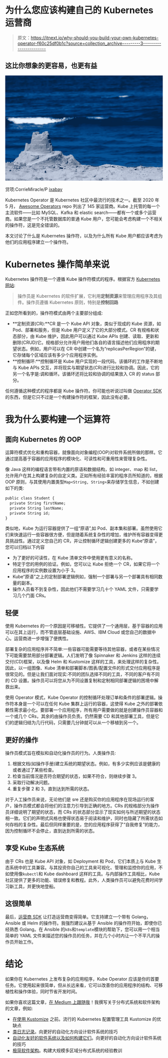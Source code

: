 # 为什么您应该构建自己的 Kubernetes 运营商

> 原文：<https://itnext.io/why-should-you-build-your-own-kubernetes-operator-f60c25df0b1c?source=collection_archive---------3----------------------->

## 这比你想象的更容易，也更有益

![](img/fd2921ba4dfd2357a35603d257ace41a.png)

贷项:CorrieMiracle/P [ixabay](https://pixabay.com/photos/beach-sand-ocean-sand-castle-2445836/)

Kubernetes Operator 是 Kubernetes 社区中最流行的技术之一。截至 2020 年 5 月， [Awesome Operators](https://github.com/operator-framework/awesome-operators/blob/master/README.md) repo 列出了 145 家运营商。Kube 上托管的每一个主流软件——比如 MySQL、Kafka 和 elastic search——都有一个或多个运营商。如果您是一个不托管数据库的普通 Kube 用户，您可能会考虑构建一个不相关的操作符，这是完全错误的。

本文讨论了什么是 Kubernetes 操作符，以及为什么所有 Kube 用户都应该考虑为他们的应用程序建立一个操作符。

# Kubernetes 操作简单来说

Kubernetes 操作符是一个遵循 Kube 操作符模式的程序。根据官方 [Kubernetes 网站](https://kubernetes.io/docs/concepts/extend-kubernetes/operator/):

> 操作员是 Kubernetes 的软件扩展，它利用**定制资源**来管理应用程序及其组件。操作员遵循 Kubernetes 原则，特别是**控制回路**

正如您所看到的，操作符模式由两个主要部分组成:

*   **定制资源(CR):**CR 是一个 Kube API 对象，类似于现成的 Kube 资源，如 Pod、部署和服务，但是 Kube 用户定义了它的大部分模式。CR 有规格和状态部分，由 Kube 维护，因此用户可以通过 Kube APIs 创建、读取、更新和删除(CRUD)它。规格部分允许用户用他们各自的语言描述他们应用程序的期望状态。例如，用户可以在 CR 中创建一个名为“replicasPerRegion”的键，它存储每个区域应该有多少个应用程序实例。
*   **控制循环:**控制循环是 Kube 用户实现的一段代码。该循环的工作是不断地与 Kube APIs 交互，并将现实与期望状态(CR)进行比较和协调。因此，它的另一个名字是:调和循环。该循环还将比较和协调的结果放入 CR 的 status 部分。

任何遵循这种模式的程序都是 Kube 操作符。你可能也听说过叫做 [Operator SDK](https://github.com/operator-framework/operator-sdk) 的东西，但是它只不过是一个构建操作符的框架，因此没有必要。

# 我为什么要构建一个运算符

## **面向 Kubernetes 的 OOP**

运算符模式优化和重构容器，就像面向对象编程(OOP)对软件系统所做的那样。它通过提高基于容器的应用程序的模块化、可读性和可重用性来管理复杂性。

像 Java 这样的编程语言带有内置的原语和数据结构，如 integer、map 和 list，允许用户在其上构建复杂的自定义类。正如所有经验丰富的程序员所知道的，根据 OOP 原则，与其使用内置类型`Map<String, String>`来存储学生信息，不如创建如下的类:

```
public class Student {
  private String firstName;
  private String lastName;
  private String id;
}
```

类似地，Kube 为运行容器提供了一组“原语”,如 Pod、副本集和部署。虽然使用它们来快速运行一些容器很方便，但是随着系统复杂性的增加，维护所有容器变得更具挑战性。通过定义您自己的 CR，并让控制循环逻辑创建更多的 Kube“原语”，您可以归档以下内容

*   为了更好的可读性，在 Kube 清单文件中使用更有意义的名称。
*   特定于您的用例的验证。例如，您可以让 Kube 拒绝一个 CR，如果它将一个应用程序的实例数设置为小于 3。
*   Kube“原语”之上的定制部署逻辑例如，强制一个部署与另一个部署具有相同数量的副本。
*   操作人员看不到复杂性，因此他们不需要学习几十个 YAML 文件，只需要学习几个门面 CRs。

## 轻便

使用 Kubernetes 的一个原因是可移植性。它提供了一个通用层，基于容器的应用可以在其上运行，而不管底层基础设施、AWS、IBM Cloud 或您自己的数据中心。运营商进一步增强了便携性。

部署复杂的应用程序并不简单:一些容器可能需要等待其他容器，或者在某些情况下可能需要禁用部分部署逻辑。人们发明了像 Spinnaker 和 Jenkins 这样的连续交付(CD)框架，以及像 Helm 和 Kustomize 这样的工具，来处理这样的复杂性。因此，以一组图像、Kube 清单和部署脚本/图表/配置文件的形式交付应用程序是很常见的。但是让我们面对现实:不同的团队选择不同的工具，不同的客户有不同的 CD 设置。操作员可以将您从为不同设置复制和定制相同部署逻辑的困境中解救出来。

使用 Operator 模式，Kube Operator 的控制循环处理订单和条件的部署逻辑。操作符本身是一个可以在任何 Kube 集群上运行的容器，这使得 Kube 之外的部署依赖性需求最小化。要部署一个应用程序，所有用户需要做的就是创建操作员容器和一个或几个 CRs，其余的由操作员负责。仍然需要 CD 和其他部署工具，但是它们的逻辑归结为几行代码，只需要几分钟就可以从一个移植到另一个。

## 更好的操作

操作员模式旨在模拟和自动化操作员的行为。人类操作员:

1.  根据文档(如操作手册)建立系统的期望状态。例如，有多少实例应该是健康的或者通过了某些检查。
2.  检查当前情况是否符合期望的状态，如果不符合，则继续步骤 3。
3.  采取行动解决问题。
4.  重复步骤 2 和 3，直到达到所需的状态。

对于人工操作员来说，无论他们是 sre 还是购买你的应用程序在现场运行的客户，操作员模式都会将他们的注意力引导到正确的地方。CRs 的规格部分为操作员详细说明了期望的状态，而 CRs 的状态部分显示了现实如何与所述期望的状态相一致。它们的声明式风格也使得状态易于阅读和维护，同时也隐藏了所需状态如何存档的复杂性。最后但同样重要的是，您的应用程序获得了“自我修复”的能力，因为控制循环不会停止，直到达到所需的状态。

## 享受 Kube 生态系统

由于 CRs 也是 Kube API 对象，如 Deployment 和 Pod，它们本质上与 Kube 生态系统中的工具兼容。与其投资你自己的工具来可视化、管理和监控你的应用，不如使用像`kubectl`和 Kube dashboard 这样的工具。与内部操作工具相比，Kube 社区提供了更多的功能、错误修复和教程。此外，人类操作员可以避免花费时间学习新工具，并更快地登船。

## 这很简单

最后，[运营商 SDK](https://sdk.operatorframework.io/build/) 让打造运营商变得简单。它支持建立一个带有 Golang，Ansible 或 Helm 的操作符。我强烈建议从基于 Ansible 的操作符开始，即使你已经熟悉 Golang。在 Ansible 的`k8s`和`template`模块的帮助下，您可以用一个相当简单的 YAML 文件来描述您的操作员的任务，并在几个小时内让一个不平凡的操作员开始工作。

# 结论

如果你在 Kubernetes 上发布复杂的应用程序，Kube Operator 应该是你的首要任务。它使用起来很简单，但从长远来看，它可以改善你的应用程序的结构、可移植性和操作体验，同时节省开发时间。

如果你喜欢这篇文章，[在 Medium 上跟随我](https://medium.com/@nealhu)！我撰写关于分布式系统和软件架构的文章，例如:

*   [在使用 Kustomize](/before-you-use-kustomize-eaa9529cdd19) 之前。流行的 Kubernetes 配置管理工具 Kustomize 的优缺点
*   [类日志记录](/logging-like-a-pro-8cc6ad09e415)。向更好的自动化方向设计软件系统的技巧
*   [自动化友好的软件系统以及如何构建它们](/automation-friendly-software-systems-and-how-to-build-them-7a7c5e3c1a15)。向更好的自动化方向设计软件系统的技巧
*   [极简软件架构](/minimalist-software-architecture-426888684e60)。构建大规模多区域分布式系统的经验教训